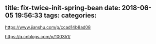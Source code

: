 title: fix-twice-init-spring-bean
date: 2018-06-05 19:56:33
tags:
categories:
---

https://www.jianshu.com/p/ccad14b8ad08

https://q.cnblogs.com/q/100351/